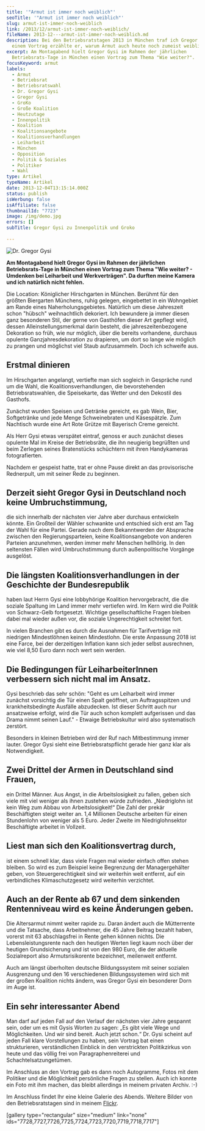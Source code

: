 ```yaml
---
title: '"Armut ist immer noch weiblich"'
seoTitle: '"Armut ist immer noch weiblich"'
slug: armut-ist-immer-noch-weiblich
link: /2013/12/armut-ist-immer-noch-weiblich/
fileName: 2013-12---armut-ist-immer-noch-weiblich.md
description: Bei den Betriebsratstagen 2013 in München traf ich Gregor Gysi. In
  einem Vortrag erzählte er, warum Armut auch heute noch zumeist weiblich ist.
excerpt: Am Montagabend hielt Gregor Gysi im Rahmen der jährlichen
  Betriebsrats-Tage in München einen Vortrag zum Thema "Wie weiter?".
focusKeyword: armut
labels:
  - Armut
  - Betriebsrat
  - Betriebsratswahl
  - Dr. Gregor Gysi
  - Gregor Gysi
  - GroKo
  - Große Koalition
  - Heutzutage
  - Innenpolitik
  - Koalition
  - Koalitionsangebote
  - Koalitionsverhandlungen
  - Leiharbeit
  - München
  - Opposition
  - Politik & Soziales
  - Politiker
  - Wahl
type: Artikel
typeName: Artikel
date: 2013-12-04T13:15:14.000Z
status: publish
isWerbung: false
isAffiliate: false
thumbnailId: "7723"
image: /img/demo.jpg
errors: []
subTitle: Gregor Gysi zu Innenpolitik und Groko
  
---
```


![Dr. Gregor Gysi](http://cardamonchai.files.wordpress.com/2013/12/img_6737.jpg?w=200 "Dr. Gregor Gysi")

**Am Montagabend hielt Gregor Gysi im Rahmen der jährlichen Betriebsrats-Tage in
München einen Vortrag zum Thema "Wie weiter? - Umdenken bei Leiharbeit und
Werkverträgen". Da durften meine Kamera und ich natürlich nicht fehlen.**

Die Location: Königlicher Hirschgarten in München. Berühmt für den größten
Biergarten Münchens, ruhig gelegen, eingebettet in ein Wohngebiet am Rande eines
Naherholungsgebietes. Natürlich um diese Jahreszeit schon "hübsch" weihnachtlich
dekoriert. Ich bewundere ja immer diesen ganz besonderen Stil, der gerne von
Gasthöfen dieser Art gepflegt wird, dessen Alleinstellungsmerkmal darin besteht,
die jahreszeitenbezogene Dekoration so früh, wie nur möglich, über die bereits
vorhandene, durchaus opulente Ganzjahresdekoration zu drapieren, um dort so
lange wie möglich zu prangen und möglichst viel Staub aufzusammeln. Doch ich
schweife aus.

## Erstmal dinieren

Im Hirschgarten angelangt, vertiefte man sich sogleich in Gespräche rund um die
Wahl, die Koalitionsverhandlungen, die bevorstehenden Betriebsratswahlen, die
Speisekarte, das Wetter und den Dekostil des Gasthofs.

Zunächst wurden Speisen und Getränke gereicht, es gab Wein, Bier, Softgetränke
und jede Menge Schweinebraten und Käsespätzle. Zum Nachtisch wurde eine Art Rote
Grütze mit Bayerisch Creme gereicht.

Als Herr Gysi etwas verspätet eintraf, genoss er auch zunächst dieses opulente
Mal im Kreise der Betriebsräte, die ihn neugierig begrüßten und beim Zerlegen
seines Bratenstücks schüchtern mit ihren Handykameras fotografierten.

Nachdem er gespeist hatte, trat er ohne Pause direkt an das provisorische
Rednerpult, um mit seiner Rede zu beginnen.

## Derzeit sieht Gregor Gysi in Deutschland noch keine Umbruchstimmung,

die sich innerhalb der nächsten vier Jahre aber durchaus entwickeln könnte. Ein
Großteil der Wähler schwankte und entschied sich erst am Tag der Wahl für eine
Partei. Gerade nach dem Bekanntwerden der Absprache zwischen den
Regierungsparteien, keine Koalitionsangebote von anderen Parteien anzunehmen,
werden immer mehr Menschen hellhörig. In den seltensten Fällen wird
Umbruchstimmung durch außenpolitische Vorgänge ausgelöst.

## Die längsten Koalitionsverhandlungen in der Geschichte der Bundesrepublik

haben laut Herrn Gysi eine lobbyhörige Koalition hervorgebracht, die die soziale
Spaltung im Land immer mehr vertiefen wird. Im Kern wird die Politik von
Schwarz-Gelb fortgesetzt. Wichtige gesellschaftliche Fragen bleiben dabei mal
wieder außen vor, die soziale Ungerechtigkeit schreitet fort.

In vielen Branchen gibt es durch die Ausnahmen für Tarifverträge mit niedrigen
Mindestlöhnen keinen Mindestlohn. Die erste Anpassung 2018 ist eine Farce, bei
der derzeitigen Inflation kann sich jeder selbst ausrechnen, wie viel 8,50 Euro
dann noch wert sein werden.

## Die Bedingungen für LeiharbeiterInnen verbessern sich nicht mal im Ansatz.

Gysi beschrieb das sehr schön: "Geht es um Leiharbeit wird immer zunächst
vorsichtig die Tür einen Spalt geöffnet, um Auftragsspitzen und
krankheitsbedingte Ausfälle abzudecken. Ist dieser Schritt auch nur ansatzweise
erfolgt, wird die Tür auch schon komplett aufgerissen und das Drama nimmt seinen
Lauf." - Etwaige Betriebskultur wird also systematisch zerstört.

Besonders in kleinen Betrieben wird der Ruf nach Mitbestimmung immer lauter.
Gregor Gysi sieht eine Betriebsratspflicht gerade hier ganz klar als
Notwendigkeit.

## Zwei Drittel der Armen in Deutschland sind Frauen,

ein Drittel Männer. Aus Angst, in die Arbeitslosigkeit zu fallen, geben sich
viele mit viel weniger als ihnen zustehen würde zufrieden. „Niedriglohn ist kein
Weg zum Abbau von Arbeitslosigkeit!“ Die Zahl der prekär Beschäftigten steigt
weiter an. 1,4 Millionen Deutsche arbeiten für einen Stundenlohn von weniger als
5 Euro. Jeder Zweite im Niedriglohnsektor Beschäftigte arbeitet in Vollzeit.

## Liest man sich den Koalitionsvertrag durch,

ist einem schnell klar, dass viele Fragen mal wieder einfach offen stehen
bleiben. So wird es zum Beispiel keine Begrenzung der Managergehälter geben, von
Steuergerechtigkeit sind wir weiterhin weit entfernt, auf ein verbindliches
Klimaschutzgesetz wird weiterhin verzichtet.

## Auch an der Rente ab 67 und dem sinkenden Rentenniveau wird es keine Änderungen geben.

Die Altersarmut nimmt weiter rapide zu. Daran ändert auch die Mütterrente und
die Tatsache, dass Arbeitnehmer, die 45 Jahre Beitrag bezahlt haben, vorerst mit
63 abschlagsfrei in Rente gehen können nichts. Die Lebensleistungsrente nach den
heutigen Werten liegt kaum noch über der heutigen Grundsicherung und ist von den
980 Euro, die der aktuelle Sozialreport also Armutsrisikorente bezeichnet,
meilenweit entfernt.

Auch am längst überholten deutsche Bildungssystem mit seiner sozialen
Ausgrenzung und den 16 verschiedenen Bildungssystemen wird sich mit der großen
Koalition nichts ändern, was Gregor Gysi ein besonderer Dorn im Auge ist.

## Ein sehr interessanter Abend

Man darf auf jeden Fall auf den Verlauf der nächsten vier Jahre gespannt sein,
oder um es mit Gysis Worten zu sagen: „Es gibt viele Wege und Möglichkeiten. Und
wir sind bereit. Auch jetzt schon.“ Dr. Gysi scheint auf jeden Fall klare
Vorstellungen zu haben, sein Vortrag bat einen strukturieren, verständlichen
Einblick in den verstrickten Politikzirkus von heute und das völlig frei von
Paragraphenreiterei und Schachtelsatzungetümen.

Im Anschluss an den Vortrag gab es dann noch Autogramme, Fotos mit dem Politiker
und die Möglichkeit persönliche Fragen zu stellen. Auch ich konnte ein Foto mit
ihm machen, das bleibt allerdings in meinem privaten Archiv. :-)

Im Anschluss findet Ihr eine kleine Galerie des Abends. Weitere Bilder von den
Betriebsratstagen sind in meinem
[Flickr](http://www.flickr.com/photos/99929697@N07/sets/72157638324029183/).

[gallery type="rectangular" size="medium" link="none"
ids="7728,7727,7726,7725,7724,7723,7720,7719,7718,7717"]

  